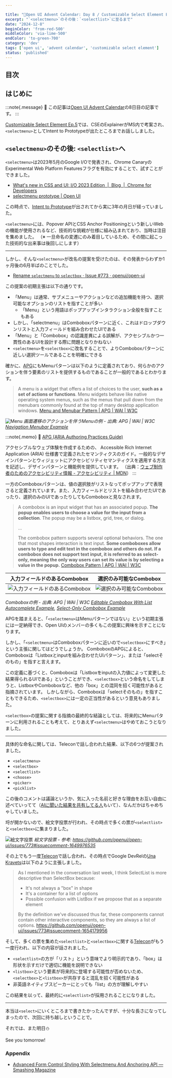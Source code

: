 ```yaml
---

title: "🎄Open UI Advent Calendar: Day 8 / Customizable Select Element Ep.6"
excerpt: "`<selectmenu>`のその後：`<selectlist>`に至るまで"
date: "2024-12-8"
beginColor: 'from-red-500'
middleColor: 'via-lime-500'
endColor: 'to-green-700'
category: 'dev'
tags: ['open ui', 'advent calendar', 'customizable select element']
status: 'published'
---
```

## 目次

## はじめに

:::note{.message}
🎄 この記事は[Open UI Advent Calendar](https://adventar.org/calendars/10293)の8日目の記事です。
:::

[Customizable Select Element Ep.5](https://blog.sakupi01.com/dev/articles/2024-openui-advent-7)では、CSEのExplainerがMS内で考案され、`<selectmenu>`としてIntent to Prototypeが出たところまでお話ししました。

## `<selectmenu>`のその後: `<selectlist>`へ

`<selectmenu>`は2023年5月のGoogle I/Oで発表され、Chrome CanaryのExperimental Web Platform Featuresフラグを有効にすることで、試すことができました。

- [What's new in CSS and UI: I/O 2023 Edition  |  Blog  |  Chrome for Developers](https://developer.chrome.com/blog/whats-new-css-ui-2023#selectmenu)
- [selectmenu prototype | Open UI](https://open-ui.org/prototypes/selectmenu/)

この時点で、[Intent to Prototype](https://groups.google.com/a/chromium.org/g/blink-dev/c/9TcfjaOs5zg/m/WAiv6WpUAAAJ)が出されてから実に3年の月日が経っていました。

`<selectmenu>`には、Popover APIとCSS Anchor Positioningという新しいWebの機能が使用されるなど、技術的な挑戦が仕様に組み込まれており、当時は注目を集めました。
（※ 一旦命名の変遷にのみ着目しているため、その間に起こった技術的な出来事は後回しにします）

***

しかし、そんな`<selectmenu>`が改名の提案を受けたのは、その発表からわずか1ヶ月後の6月半ばのことでした。

- [Rename `selectmenu` to `selectbox` · Issue #773 · openui/open-ui](https://github.com/openui/open-ui/issues/773)

この提案の初期主張は以下の通りです。

- 「Menu」は通常、サブメニューやアクションなどの追加機能を持つ、選択可能なオプションのリストを指すことが多い
  - 「Menu」という用語はポップアップインタラクション全般を指すこともある
- しかし、「selectmenu」はComboboxパターンに近く、これはドロップダウンリストと入力フィールドを組み合わせたUIである
- 「Menu」と「Combobox」の認識差異による誤解が、アクセシブルかつ一貫性のあるUIを設計する際に問題となりかねない
- `<selectmenu>`を`<selectbox>`に改名することで、よりComboboxパターンに近しい選択ツールであることを明確にできる

確かに、[APG](https://www.w3.org/WAI/ARIA/apg/)にもMenuパターンは以下のように定義されており、何らかのアクションを伴う要素のリストを提供するものであることが一般的であるとわかります。

> A menu is a widget that offers a list of choices to the user, **such as a set of actions or functions**. Menu widgets behave like native operating system menus, such as the menus that pull down from the menubars commonly found at the top of many desktop application windows.
> [Menu and Menubar Pattern | APG | WAI | W3C](https://www.w3.org/WAI/ARIA/apg/patterns/menubar/)

![Menu](/menu.png)
*画面遷移のアクションを伴うMenuの例 - 出典: APG | WAI | W3C [Navigation Menubar Example](https://www.w3.org/WAI/ARIA/apg/patterns/menubar/examples/menubar-navigation/)*

:::note{.memo}
📝 [APG (ARIA Authoring Practices Guide)](https://www.w3.org/WAI/ARIA/apg/)

アクセシブルなウェブ体験を作成するための、 Accessible Rich Internet Application (ARIA) 仕様書で定義されたセマンティクスのガイド。一般的なデザインパターンとウィジェットにアクセシビリティセマンティクスを適用する方法を記述し、デザインパターンと機能例を提供しています。
（出典：[ウェブ制作者のためのアクセシビリティ情報 - アクセシビリティ | MDN](https://developer.mozilla.org/ja/docs/Web/Accessibility/Information_for_Web_authors#%E3%82%AC%E3%82%A4%E3%83%89%E3%83%A9%E3%82%A4%E3%83%B3%E3%81%A8%E8%A6%8F%E5%AE%9A)）
:::

一方のComboboxパターンは、値の選択肢がリストなってポップアップで表現さると定義されています。また、入力フィールドとリストを組み合わせたUIであったり、選択のみのUIであったりしてもComboboxと見なされます。

> A combobox is an input widget that has an associated popup. **The popup enables users to choose a value for the input from a collection**. The popup may be a listbox, grid, tree, or dialog.
>
> ...
>
> The combobox pattern supports several optional behaviors. The one that most shapes interaction is text input. **Some comboboxes allow users to type and edit text in the combobox and others do not. If a combobox does not support text input, it is referred to as select-only, meaning the only way users can set its value is by selecting a value in the popup.**
> [Combobox Pattern | APG | WAI | W3C](https://www.w3.org/WAI/ARIA/apg/patterns/combobox/)

| 入力フィールドのあるCombobox | 選択のみ可能なCombobox |
| ---- | ---- |
| ![入力フィールドのあるCombobox](/input-combobox.png) | ![選択のみ可能なCombobox](/select-combobox.png) |

*Comboboxの例 - 出典: APG | WAI | W3C [Editable Combobox With List Autocomplete Example](Chttps://www.w3.org/WAI/ARIA/apg/patterns/combobox/examples/combobox-autocomplete-list/), [Select-Only Combobox Example](https://www.w3.org/WAI/ARIA/apg/patterns/combobox/examples/combobox-select-only/)*

APGを踏まえると、「`<selectmenu>`はMenuパターンではない」という初期主張には一定納得でき、Open UIのメンバーの多くもこの提案に興味を示すことになります。

しかし、「`<selectmenu>`はComboboxパターンに近いので`<selectbox>`にすべき」という主張に関してはどうでしょうか。
ComboboxのAPGによると、Comboboxは「Listboxとinputを組み合わせたUIパターン」、または「selectそのもの」を指すと言えます。

この定義に基づくと、Comboboxは「Listboxをinputの入力値によって変更した結果得られるUIである」ということができ、`<selectbox>`という命名をしてしまうと、ListboxやComboboxなど、他の「box」との混同を招く可能性があると指摘されています。
しかしながら、Comboboxは「selectそのもの」を指すこともできるため、`<selectbox>`には一定の正当性があるという意見もありました。

`<selectbox>`の提案に関する指摘の最終的な結論としては、将来的にMenuパターンに利用されることも考えて、とりあえず`<selectmenu>`はやめておこうとなりました。

***

具体的な命名に関しては、Teleconで話し合われた結果、以下の6つが提案されました。

- `<selectmenu>`
- `<selectbox>`
- `<selectlist>`
- `<choose>`
- `<picker>`
- `<picklist>`

この後のコメントは議論というか、気に入った名前と好きな理由をお互い自由に述べていってて（[AIに聞いた結果を共有してる人](https://github.com/openui/open-ui/issues/773#issuecomment-1646927265)もいて）、なんだかはちゃめちゃしていました。

埒が開かないので、絵文字投票が行われ、その時点で多くの票が`<selectlist>`と`<selectbox>`に集まりました。

![絵文字投票](/emoji-election.png)
*絵文字投票 - 参考: https://github.com/openui/open-ui/issues/773#issuecomment-1649976535*

その上でもう一度[Telecon](https://github.com/openui/open-ui/issues/773#issuecomment-1654169425)で話し合われ、その時点でGoogle DevRelの[Una Kravets](https://x.com/una)は以下のように主張しました。

> As I mentioned in the conversation last week, I think SelectList is more descriptive than SelectBox because:
>
> - It's not always a "box" in shape
> - It's a container for a list of options
> - Possible confusion with ListBox if we propose that as a separate element
>
> By the definition we've discussed thus far, these components cannot contain other interactive components, so they are always a list of options.
> https://github.com/openui/open-ui/issues/773#issuecomment-1654179956

そして、多くの票を集めた`<selectlist>`と`<selectbox>`に関する[Telecon](https://github.com/openui/open-ui/issues/773#issuecomment-1664421419)がもう一度行われ、以下の内容が話されました。

- `<selectlist>`の方が「リスト」という意味でより明示的であり、「box」は形状を示すだけで適切に機能を説明できない
- `<listbox>`という要素が将来的に登場する可能性が否めないため、`<selectbox>`と`<listbox>`が共存すると混乱を招く可能性がある
- 非英語ネイティブスピーカーにとっても「list」の方が理解しやすい

この結果を以って、最終的に`<selectlist>`が採用されることになりました。

---

本当は`<select>`にいくところまで書きたかったんですが、十分な長さになってしまったので、次回に持ち越しということで。

それでは、また明日⛄

See you tomorrow!

### Appendix

- [Advanced Form Control Styling With Selectmenu And Anchoring API — Smashing Magazine](https://www.smashingmagazine.com/2023/06/advanced-form-control-styling-selectmenu-anchoring-api/)
